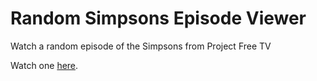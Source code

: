 # Random Simpsons Episode Viewer
Watch a random episode of the Simpsons from Project Free TV

Watch one [here](http://randsimpsons.appspot.com/).
